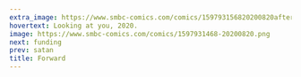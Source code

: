 ```yaml
---
extra_image: https://www.smbc-comics.com/comics/159793156820200820after.png
hovertext: Looking at you, 2020.
image: https://www.smbc-comics.com/comics/1597931468-20200820.png
next: funding
prev: satan
title: Forward
---
```

